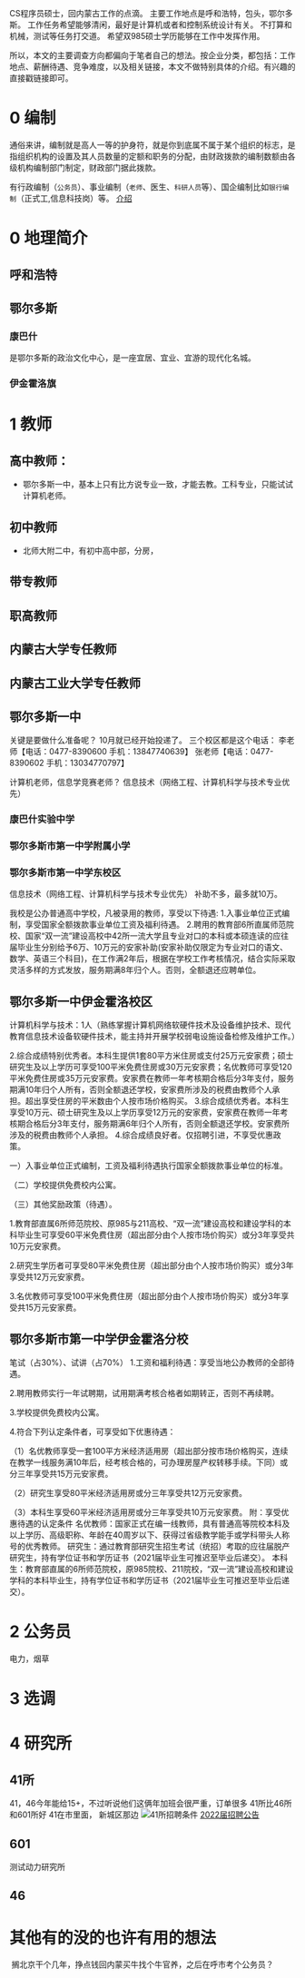 
CS程序员硕士，回内蒙古工作的点滴。
主要工作地点是呼和浩特，包头，鄂尔多斯。
工作任务希望能够清闲，最好是计算机或者和控制系统设计有关。
不打算和机械，测试等任务打交道。
希望双985硕士学历能够在工作中发挥作用。


所以，本文的主要调查方向都偏向于笔者自己的想法。按企业分类，都包括：工作地点、薪酬待遇、竞争难度，以及相关链接，本文不做特别具体的介绍。有兴趣的直接戳链接即可。

# 0 编制
通俗来讲，编制就是高人一等的护身符，就是你到底属不属于某个组织的标志，是指组织机构的设置及其人员数量的定额和职务的分配，由财政拨款的编制数额由各级机构编制部门制定，财政部门据此拨款。

有行政编制（`公务员`）、事业编制（`老师`、医生、`科研人员`等）、国企编制比如`银行编制`（正式工,信息科技岗）等。
[介绍](https://zhuanlan.zhihu.com/p/136681362)
# 0 地理简介
## 呼和浩特

## 鄂尔多斯
### 康巴什
  是鄂尔多斯的政治文化中心，是一座宜居、宜业、宜游的现代化名城。
### 伊金霍洛旗

# 1 教师
## 高中教师：
- 鄂尔多斯一中，基本上只有比方说专业一致，才能去教。工科专业，只能试试计算机老师。
## 初中教师
- 北师大附二中，有初中高中部，分房，
## 带专教师
## 职高教师

## 内蒙古大学专任教师

## 内蒙古工业大学专任教师

## 鄂尔多斯一中
关键是要做什么准备呢？
10月就已经开始投递了。
三个校区都是这个电话：
李老师【电话：0477-8390600      手机：13847740639】
张老师【电话：0477-8390602      手机：13034770797】

计算机老师，信息学竞赛老师？
信息技术（网络工程、计算机科学与技术专业优先）
### 康巴什实验中学



### 鄂尔多斯市第一中学附属小学

### 鄂尔多斯市第一中学东校区
信息技术（网络工程、计算机科学与技术专业优先）
补助不多，最多就10万。


我校是公办普通高中学校，凡被录用的教师，享受以下待遇:
1.入事业单位正式编制，享受国家全额拨款事业单位工资及福利待遇。
2.聘用的教育部6所直属师范院校、国家“双一流”建设高校中42所一流大学且专业对口的本科或本硕连读的应往届毕业生分别给予6万、10万元的安家补助(安家补助仅限定为专业对口的语文、数学、英语三个科目)，在工作满2年后，根据在学校工作考核情况，结合实际采取灵活多样的方式发放，服务期满8年归个人。否则，全额退还应聘单位。


## 鄂尔多斯一中伊金霍洛校区
计算机科学与技术：1人（熟练掌握计算机网络软硬件技术及设备维护技术、现代教育信息技术设备软硬件技术，能主持并开展学校弱电设施设备检修及维护工作。）


2.综合成绩特别优秀者。本科生提供1套80平方米住房或支付25万元安家费；硕士研究生及以上学历可享受100平米免费住房或30万元安家费；名优教师可享受120平米免费住房或35万元安家费。安家费在教师一年考核期合格后分3年支付，服务期满10年归个人所有，否则全额退还学校，安家费所涉及的税费由教师个人承担。超出享受住房的平米数由个人按市场价格购买。
3.综合成绩优秀者。本科生享受10万元、硕士研究生及以上学历享受12万元的安家费，安家费在教师一年考核期合格后分3年支付，服务期满6年归个人所有，否则全额退还学校。安家费所涉及的税费由教师个人承担。
4.综合成绩良好者。仅招聘引进，不享受优惠政策。

一）入事业单位正式编制，工资及福利待遇执行国家全额拨款事业单位的标准。

（二）学校提供免费校内公寓。

（三）其他奖励政策（待遇）。

1.教育部直属6所师范院校、原985与211高校、“双一流”建设高校和建设学科的本科毕业生可享受60平米免费住房（超出部分由个人按市场价购买）或分3年享受共10万元安家费。

2.研究生学历者可享受80平米免费住房（超出部分由个人按市场价购买）或分3年享受共12万元安家费。

3.名优教师可享受100平米免费住房（超出部分由个人按市场价购买）或分3年享受共15万元安家费。

## 鄂尔多斯市第一中学伊金霍洛分校
笔试（占30%）、试讲（占70%）
1.工资和福利待遇：享受当地公办教师的全部待遇。

2.聘用教师实行一年试聘期，试用期满考核合格者如期转正，否则不再续聘。 

3.学校提供免费校内公寓。 

4.符合下列认定条件者，可享受如下优惠待遇：

（1）名优教师享受一套100平方米经济适用房（超出部分按市场价格购买，连续在教学一线服务满10年后，经考核合格的，可办理房屋产权转移手续。下同）或分三年享受共15万元安家费。

（2）研究生享受80平米经济适用房或分三年享受共12万元安家费。

（3）本科生享受60平米经济适用房或分三年享受共10万元安家费。
    附：享受优惠待遇的认定条件
    名优教师：国家正式在编一线教师，具有普通高等院校本科及以上学历、高级职称、年龄在40周岁以下、获得过省级教学能手或学科带头人称号的优秀教师。
    研究生：通过教育部研究生招生考试（统招）考取的应往届脱产研究生，持有学位证书和学历证书（2021届毕业生可推迟至毕业后递交）。
    本科生：教育部直属的6所师范院校，原985院校、211院校，“双一流”建设高校和建设学科的本科毕业生，持有学位证书和学历证书（2021届毕业生可推迟至毕业后递交）。


# 2 公务员
电力，烟草
# 3 选调

# 4 研究所

## 41所
41，46今年能给15+，不过听说他们这俩年加班会很严重，订单很多
41所比46所和601所好
41在市里面， 新城区那边
![41所招聘条件](https://user-images.githubusercontent.com/44385522/140522365-685d45e0-0294-451f-9098-47382e77b4f7.png)
[2022届招聘公告](https://mp.weixin.qq.com/s/TIT_1oUEfiAp0lz5JN6-Ww)
## 601
测试动力研究所
## 46



  



# 其他有的没的也许有用的想法
 搁北京干个几年，挣点钱回内蒙买牛找个牛官养，之后在呼市考个公务员？
 
 
  
